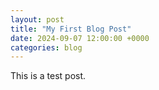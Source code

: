 ```yaml
---
layout: post
title: "My First Blog Post"
date: 2024-09-07 12:00:00 +0000
categories: blog
---
```


This is a test post.
